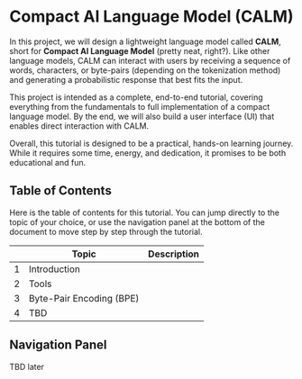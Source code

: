 # Compact AI Language Model (CALM)
In this project, we will design a lightweight language model called **CALM**, short for **Compact AI Language Model** (pretty neat, right?). Like other language models, CALM can interact with users by receiving a sequence of words, characters, or byte-pairs (depending on the tokenization method) and generating a probabilistic response that best fits the input.

This project is intended as a complete, end-to-end tutorial, covering everything from the fundamentals to full implementation of a compact language model. By the end, we will also build a user interface (UI) that enables direct interaction with CALM.

Overall, this tutorial is designed to be a practical, hands-on learning journey. While it requires some time, energy, and dedication, it promises to be both educational and fun.

## Table of Contents
Here is the table of contents for this tutorial. You can jump directly to the topic of your choice, or use the navigation panel at the bottom of the document to move step by step through the tutorial.

|     | Topic                    | Description |
|-----|--------------------------|-------------|
| 1   | Introduction             |             |
| 2   | Tools                    |             |
| 3   | Byte-Pair Encoding (BPE) |             |
| 4   | TBD                      |             |

## Navigation Panel
TBD later